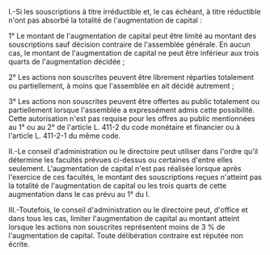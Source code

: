 I.-Si les souscriptions à titre irréductible et, le cas échéant, à titre réductible n'ont pas absorbé la totalité de l'augmentation de capital :

1° Le montant de l'augmentation de capital peut être limité au montant des souscriptions sauf décision contraire de l'assemblée générale. En aucun cas, le montant de l'augmentation de capital ne peut être inférieur aux trois quarts de l'augmentation décidée ;

2° Les actions non souscrites peuvent être librement réparties totalement ou partiellement, à moins que l'assemblée en ait décidé autrement ;

3° Les actions non souscrites peuvent être offertes au public totalement ou partiellement lorsque l'assemblée a expressément admis cette possibilité. Cette autorisation n'est pas requise pour les offres au public mentionnées au 1° ou au 2° de l'article L. 411-2 du code monétaire et financier ou à l'article L. 411-2-1 du même code.

II.-Le conseil d'administration ou le directoire peut utiliser dans l'ordre qu'il détermine les facultés prévues ci-dessus ou certaines d'entre elles seulement. L'augmentation de capital n'est pas réalisée lorsque après l'exercice de ces facultés, le montant des souscriptions reçues n'atteint pas la totalité de l'augmentation de capital ou les trois quarts de cette augmentation dans le cas prévu au 1° du I.

III.-Toutefois, le conseil d'administration ou le directoire peut, d'office et dans tous les cas, limiter l'augmentation de capital au montant atteint lorsque les actions non souscrites représentent moins de 3 % de l'augmentation de capital. Toute délibération contraire est réputée non écrite.
